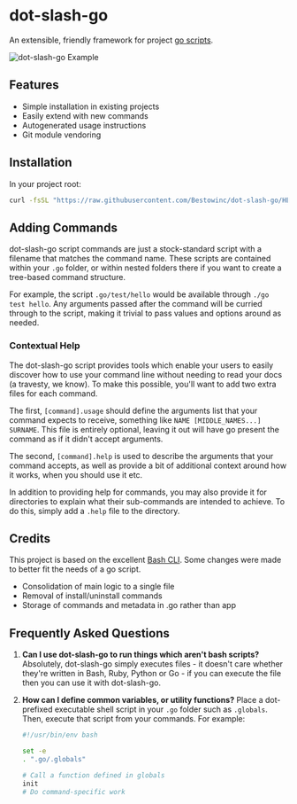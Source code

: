 # dot-slash-go

An extensible, friendly framework for project [go scripts](https://www.thoughtworks.com/insights/blog/praise-go-script-part-i).

![dot-slash-go Example](https://user-images.githubusercontent.com/11223234/104383755-3cadad80-5528-11eb-9c81-529dc70c36c7.png)

## Features

* Simple installation in existing projects
* Easily extend with new commands
* Autogenerated usage instructions
* Git module vendoring

## Installation

In your project root:

```sh
curl -fsSL "https://raw.githubusercontent.com/Bestowinc/dot-slash-go/HEAD/.go/core/vendor" | bash -s -- init
```

## Adding Commands
dot-slash-go script commands are just a stock-standard script with a filename that matches the command name.
These scripts are contained within your `.go` folder, or within nested folders there if you want
to create a tree-based command structure.

For example, the script `.go/test/hello` would be available through `./go test hello`. Any arguments
passed after the command will be curried through to the script, making it trivial to pass values and
options around as needed.

### Contextual Help
The dot-slash-go script provides tools which enable your users to easily discover how to use your 
command line without needing to read your docs (a travesty, we know). To make this possible, 
you'll want to add two extra files for each command.

The first, `[command].usage` should define the arguments list that your command expects to receive,
something like `NAME [MIDDLE_NAMES...] SURNAME`. This file is entirely optional, leaving it out will
have go present the command as if it didn't accept arguments.

The second, `[command].help` is used to describe the arguments that your command accepts, as well as
provide a bit of additional context around how it works, when you should use it etc.

In addition to providing help for commands, you may also provide it for directories to explain what
their sub-commands are intended to achieve. To do this, simply add a `.help` file to the directory.

## Credits
This project is based on the excellent [Bash CLI](https://github.com/SierraSoftworks/bash-cli).
Some changes were made to better fit the needs of a go script. 

* Consolidation of main logic to a single file
* Removal of install/uninstall commands
* Storage of commands and metadata in .go rather than app

## Frequently Asked Questions

1. **Can I use dot-slash-go to run things which aren't bash scripts?**
   Absolutely, dot-slash-go simply executes files - it doesn't care whether they're written in Bash, Ruby,
   Python or Go - if you can execute the file then you can use it with dot-slash-go.

1. **How can I define common variables, or utility functions?**
   Place a dot-prefixed executable shell script in your `.go` folder such as `.globals`. Then, execute 
   that script from your commands. For example:
   
   ```bash
   #!/usr/bin/env bash
   
   set -e
   . ".go/.globals"
   
   # Call a function defined in globals
   init
   # Do command-specific work
   ```
